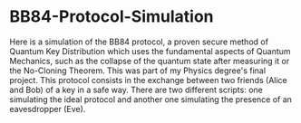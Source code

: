 # BB84-Protocol-Simulation

Here is a simulation of the BB84 protocol, a proven secure method of Quantum Key Distribution which uses the fundamental aspects of Quantum Mechanics, such as the collapse of the quantum state after measuring it or the No-Cloning Theorem. This was part of my Physics degree's final project. 
This protocol consists in the exchange between two friends (Alice and Bob) of a key in a safe way. There are two different scripts: one simulating the ideal protocol and another one simulating the presence of an eavesdropper (Eve).
